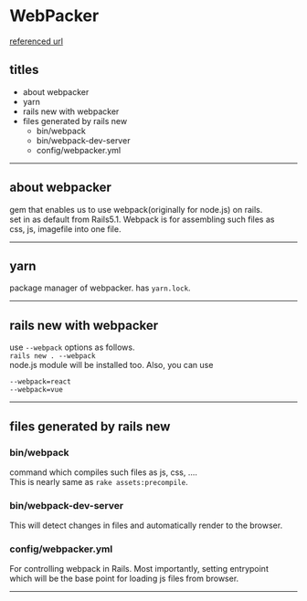 # WebPacker
[referenced url](https://www.sejuku.net/blog/68146)




## titles
* about webpacker
* yarn
* rails new with webpacker
* files generated by rails new
	- bin/webpack
	- bin/webpack-dev-server
	- config/webpacker.yml



***



## about webpacker
gem that enables us to use webpack(originally for node.js) on rails.  
set in as default from Rails5.1. Webpack is for assembling such files as  
css, js, imagefile into one file.



***



## yarn
package manager of webpacker. has `yarn.lock`.



***



## rails new with webpacker
use `--webpack` options as follows.  
`rails new . --webpack`  
node.js module will be installed too. Also, you can use  
```
--webpack=react
--webpack=vue
```



***



## files generated by rails new

### bin/webpack
command which compiles such files as js, css, ....  
This is nearly same as `rake assets:precompile`.

### bin/webpack-dev-server
This will detect changes in files and automatically render to the browser.

### config/webpacker.yml
For controlling webpack in Rails. Most importantly, setting entrypoint  
which will be the base point for loading js files from browser.



***



